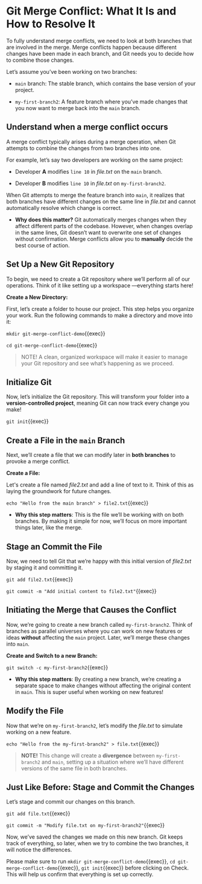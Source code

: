 # Git Merge Conflict: What It Is and How to Resolve It 

To fully understand merge conflicts, we need to look at both branches that are involved in the merge. Merge conflicts happen because different changes have been made in each branch, and Git needs you to decide how to combine those changes.

Let’s assume you’ve been working on two branches:

* `main` branch: The stable branch, which contains the base version of your project.

* `my-first-branch2`: A feature branch where you’ve made changes that you now want to merge back into the `main` branch.


## Understand when a merge conflict occurs

A merge conflict typically arises during a merge operation, when Git attempts to combine the changes from two branches into one.

For example, let’s say two developers are working on the same project:

* Developer **A** modifies `line 10` in *file.txt* on the `main` branch.

* Developer **B** modifies `line 10` in *file.txt* on `my-first-branch2`.

When Git attempts to merge the feature branch into `main`, it realizes that both branches have different changes on the same line in *file.txt* and cannot automatically resolve which change is correct.

* **Why does this matter?** Git automatically merges changes when they affect different parts of the codebase. However, when changes overlap in the same lines, Git doesn’t want to overwrite one set of changes without confirmation. Merge conflicts allow you to **manually** decide the best course of action.

## Set Up a New Git Repository

To begin, we need to create a Git repository where we’ll perform all of our operations. Think of it like setting up a workspace —everything starts here!

**Create a New Directory:**

First, let’s create a folder to house our project. This step helps you organize your work. Run the following commands to make a directory and move into it:

`mkdir git-merge-conflict-demo`{{exec}}

`cd git-merge-conflict-demo`{{exec}}

> NOTE! A clean, organized workspace will make it easier to manage your Git repository and see what’s happening as we proceed.


## Initialize Git

Now, let’s initialize the Git repository. This will transform your folder into a **version-controlled project**, meaning Git can now track every change you make!

`git init`{{exec}}

## Create a File in the `main` Branch

Next, we’ll create a file that we can modify later in **both branches** to provoke a merge conflict.

**Create a File:**

Let's create a file named *file2.txt* and add a line of text to it. Think of this as laying the groundwork for future changes.

`echo "Hello from the main branch" > file2.txt`{{exec}}

* **Why this step matters**: This is the file we’ll be working with on both branches. By making it simple for now, we’ll focus on more important things later, like the merge.

## Stage an Commit the File

Now, we need to tell Git that we’re happy with this initial version of *file2.txt* by staging it and committing it.

`git add file2.txt`{{exec}}

`git commit -m "Add initial content to file2.txt"`{{exec}}

## Initiating the Merge that Causes the Conflict

Now, we’re going to create a new branch called  `my-first-branch2`. Think of branches as parallel universes where you can work on new features or ideas **without** affecting the `main` project. Later, we’ll merge these changes into `main`.

**Create and Switch to a new Branch:**

`git switch -c my-first-branch2`{{exec}}

* **Why this step matters**: By creating a new branch, we’re creating a separate space to make changes without affecting the original content in `main`. This is super useful when working on new features!

## Modify the File

Now that we’re on `my-first-branch2`, let’s modify the *file.txt* to simulate working on a new feature.

`echo "Hello from the my-first-branch2" > file.txt`{{exec}}

> **NOTE!** This change will create a **divergence** between `my-first-branch2` and `main`, setting up a situation where we’ll have different versions of the same file in both branches.

## Just Like Before: Stage and Commit the Changes

Let’s stage and commit our changes on this branch.

`git add file.txt`{{exec}} 

`git commit -m "Modify file.txt on my-first-branch2"`{{exec}}

Now, we’ve saved the changes we made on this new branch. Git keeps track of everything, so later, when we try to combine the two branches, it will notice the differences.

Please make sure to run `mkdir git-merge-conflict-demo`{{exec}}, `cd git-merge-conflict-demo`{{exec}}, `git init`{{exec}} before clicking on Check. This will help us confirm that everything is set up correctly.